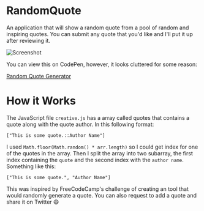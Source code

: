 # RandomQuote
An application that will show a random quote from a pool of random and inspiring quotes.
You can submit any quote that you'd like and I'll put it up after reviewing it.

![Screenshot](http://goo.gl/QdbSVt)

You can view this on CodePen, however, it looks cluttered for some reason:

[Random Quote Generator](http://codepen.io/NarulaKeshav/full/MKjVgj/)

# How it Works
The JavaScript file `creative.js` has a array called quotes that contains a quote along with the quote author. In this following format:
```
["This is some quote.::Author Name"]
```
I used `Math.floor(Math.random() * arr.length)` so I could get index for one of the quotes in the array. Then I split the array into two subarray, the first index containing the `quote` and the second index with the `author name`. Something like this:
```
["This is some quote.", "Author Name"]
```

This was inspired by FreeCodeCamp's challenge of creating an tool that would randomly generate a quote. You can also request to add a quote and share it on Twitter :smile:
